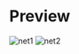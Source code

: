 # Preview
![net1](https://github.com/user-attachments/assets/c071847d-5acb-44c8-a757-cb2a7e2757bb)
![net2](https://github.com/user-attachments/assets/514476cc-41af-43ca-9ed6-9bef118edb8c)

